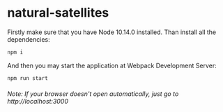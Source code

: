 # natural-satellites
Firstly make sure that you have Node 10.14.0 installed. Than install all the dependencies:
```bash
npm i
```
And then you may start the application at Webpack Development Server:
```bash
npm run start
```
######  Note: *If your browser doesn't open automatically, just go to http://localhost:3000*
